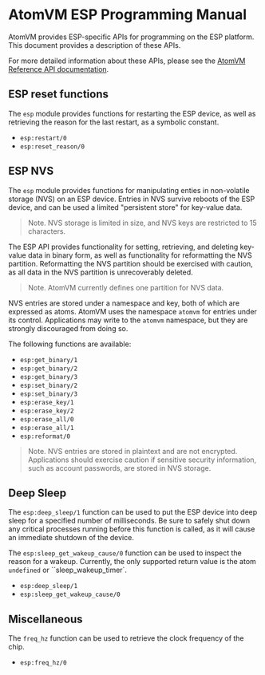 <!--
 Copyright 2019-2020 Fred Dushin <fred@dushin.net>

 SPDX-License-Identifier: Apache-2.0 OR LGPL-2.1-or-later
-->

# AtomVM ESP Programming Manual

AtomVM provides ESP-specific APIs for programming on the ESP platform.  This document provides a description of these APIs.

For more detailed information about these APIs, please see the [AtomVM Reference API documentation](ref/eavmlib/index.html).

## ESP reset functions

The `esp` module provides functions for restarting the ESP device, as well as retrieving the reason
for the last restart, as a symbolic constant.

* `esp:restart/0`
* `esp:reset_reason/0`

## ESP NVS

The `esp` module provides functions for manipulating enties in non-volatile storage (NVS) on an ESP device.  Entries in NVS survive reboots of the ESP device, and can be used a limited "persistent store" for key-value data.

> Note.  NVS storage is limited in size, and NVS keys are restricted to 15 characters.

The ESP API provides functionality for setting, retrieving, and deleting key-value data in binary form, as well as functionality for reformatting the NVS partition.  Reformatting the NVS partition should be exercised with caution, as all data in the NVS partition is unrecoverably deleted.

> Note. AtomVM currently defines one partition for NVS data.

NVS entries are stored under a namespace and key, both of which are expressed as atoms.  AtomVM uses the namespace `atomvm` for entries under its control.  Applications may write to the `atomvm` namespace, but they are strongly discouraged from doing so.

The following functions are available:

* `esp:get_binary/1`
* `esp:get_binary/2`
* `esp:get_binary/3`
* `esp:set_binary/2`
* `esp:set_binary/3`
* `esp:erase_key/1`
* `esp:erase_key/2`
* `esp:erase_all/0`
* `esp:erase_all/1`
* `esp:reformat/0`

> Note.  NVS entries are stored in plaintext and are not encrypted.  Applications should exercise caution if sensitive security information, such as account passwords, are stored in NVS storage.

## Deep Sleep

The `esp:deep_sleep/1` function can be used to put the ESP device into deep sleep for a specified number of milliseconds.  Be sure to safely shut down any critical processes running before this function is called, as it will cause an immediate shutdown of the device.

The `esp:sleep_get_wakeup_cause/0` function can be used to inspect the reason for a wakeup.  Currently, the only supported return value is the atom `undefined` or ``sleep_wakeup_timer`.

* `esp:deep_sleep/1`
* `esp:sleep_get_wakeup_cause/0`

## Miscellaneous

The `freq_hz` function can be used to retrieve the clock frequency of the chip.

* `esp:freq_hz/0`
